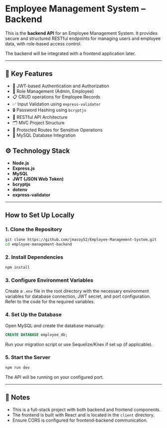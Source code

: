# Employee Management System – Backend

This is the **backend API** for an Employee Management System. It provides secure and structured RESTful endpoints for managing users and employee data, with role-based access control.

The backend will be integrated with a frontend application later.

---

## 🚀 Key Features

- 🔐 JWT-based Authentication and Authorization
- 👥 Role Management (Admin, Employee)
- 📋 CRUD operations for Employee Records
- ✅ Input Validation using `express-validator`
- 🔒 Password Hashing using `bcryptjs`
- 🔁 RESTful API Architecture
- 🗂️ MVC Project Structure
- 🔐 Protected Routes for Sensitive Operations
- 🐘 MySQL Database Integration


## ⚙️ Technology Stack

- **Node.js**
- **Express.js**
- **MySQL**
- **JWT (JSON Web Token)**
- **bcryptjs**
- **dotenv**
- **express-validator**

---

##  How to Set Up Locally

### 1. Clone the Repository

```bash
git clone https://github.com/jmacoy52/Employee-Management-System.git
cd employee-management-backend
```

### 2. Install Dependencies

```bash
npm install
```

### 3. Configure Environment Variables

Create a `.env` file in the root directory with the necessary environment variables for database connection, JWT secret, and port configuration. Refer to the code for the required variables.

### 4. Set Up the Database

Open MySQL and create the database manually:

```sql
CREATE DATABASE employee_db;
```

Run your migration script or use Sequelize/Knex if set up (if applicable).

### 5. Start the Server

```bash
npm run dev
```

The API will be running on your configured port.

---

## 📌 Notes

- This is a full-stack project with both backend and frontend components.
- The frontend is built with React and is located in the `client` directory.
- Ensure CORS is configured for frontend-backend communication.
